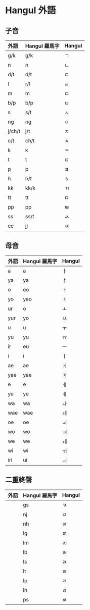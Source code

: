 # Hangul 外語

## 子音

| 外語 | Hangul 羅馬字 | Hangul |
| :--- | :--- | :--- |
| g/k | g/k | ㄱ |
| n | n | ㄴ |
| d/t | d/t | ㄷ |
| l | r/l | ㄹ |
| m | m | ㅁ |
| b/p | b/p | ㅂ |
| s | s/t | ㅅ |
| ng | ng | ㅇ |
| j/ch/t | j/t | ㅈ |
| c/t | ch/t | ㅊ |
| k | k | ㅋ |
| t | t | ㅌ |
| p | p | ㅍ |
| h | h/t | ㅎ |
| kk | kk/k | ㄲ |
| tt | tt | ㄸ |
| pp | pp | ㅃ |
| ss | ss/t | ㅆ |
| cc | jj | ㅉ |

## 母音

| 外語 | Hangul 羅馬字 | Hangul |
| :--- | :--- | :--- |
| a | a | ㅏ |
| ya | ya | ㅑ |
| o | eo | ㅓ |
| yo | yeo | ㅕ |
| ur | o | ㅗ |
| yur | yo | ㅛ |
| u | u | ㅜ |
| yu | yu | ㅠ |
| ir | eu | ㅡ |
| i | i | ㅣ |
| ae | ae | ㅐ |
| yae | yae | ㅒ |
| e | e | ㅔ |
| ye | ye | ㅖ |
| wa | wa | ㅘ |
| wae | wae | ㅙ |
| oe | oe | ㅚ |
| wo | wo | ㅝ |
| we | we | ㅞ |
| wi | wi | ㅟ |
| iri | ui | ㅢ |

## 二重終聲

| 外語 | Hangul 羅馬字 | Hangul |
| :--- | :--- | :--- |
|| gs | ㄳ |
|| nj | ㄵ |
|| nh | ㄶ |
|| lg | ㄺ |
|| lm | ㄻ |
|| lb | ㄼ |
|| ls | ㄽ |
|| lt | ㄾ |
|| lp | ㄿ |
|| lh | ㅀ |
|| ps | ㅄ |
